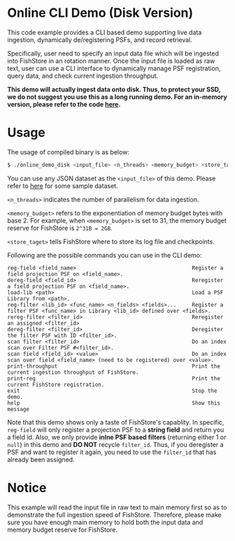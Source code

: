 # Online CLI Demo (Disk Version)
This code example provides a CLI based demo supporting live data ingestion, dynamically de/registering PSFs, and record retrieval.

Specifically, user need to specify an input data file which will be ingested into FishStore in an rotation manner. Once the input file is loaded as raw text, user can use a CLI interface to dynamically manage PSF registration, query data, and check current ingestion throughput.

**This demo will actually ingest data onto disk. Thus, to protect your SSD, we do not suggest you use this as a long running demo. For an in-memory version, please refer to the code [here](../online_demo-dir).**

# Usage
The usage of compiled binary is as below:

```bash
$ ./online_demo_disk <input_file> <n_threads> <memory_budget> <store_taget>
```

You can use any JSON dataset as the `<input_file>` of this demo. Please refer to [here](../README.md) for some sample dataset.

`<n_threads>` indicates the number of parallelism for data ingestion.

`<memory_budget>` refers to the exponentiation of memory budget bytes with base 2. For example, when `<memory_budget>` is set to 31, the memory budget reserve for FishStore is `2^31B = 2GB`.

`<store_taget>` tells FishStore where to store its log file and checkpoints.

Following are the possible commands you can use in the CLI demo:

```
reg-field <field_name>                                     Register a field projection PSF on <field_name>.
dereg-field <field_id>                                     Reregister a field projection PSF on <field_name>.
load-lib <path>                                            Load a PSF Library from <path>.
reg-filter <lib_id> <func_name> <n_fields> <fields>...     Register a filter PSF <func_name> in Library <lib_id> defined over <fields>.
rereg-filter <filter_id>                                   Reregister an assigned <filter_id>
dereg-filter <filter_id>                                   Deregister the filter PSF with ID <filter_id>.
scan filter <filter_id>                                    Do an index scan over Filter PSF #<filter_id>.
scan field <field_id> <value>                              Do an index scan over field <field_name> (need to be registered) over <value>.
print-throughput                                           Print the current ingestion throughput of FishStore.
print-reg                                                  Print the current FishStore registration.
exit                                                       Stop the demo.
help                                                       Show this message
```

Note that this demo shows only a taste of FishStore's capablity. In specific, `reg-field` will only register a projection PSF to a **string field** and return you a field id. Also, we only provide **inlne PSF based filters** (returning either 1 or `null`) in this demo and **DO NOT** recycle `filter_id`. Thus, if you deregister a PSF and want to register it again, you need to use the `filter_id` that has already been assigned.

# Notice
This example will read the input file in raw text to main memory first so as to demonstrate the full ingestion speed of FishStore. Therefore, please make sure you have enough main memory to hold both the input data and memory budget reserve for FishStore.


